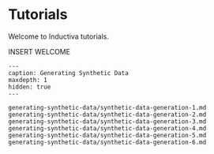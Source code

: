 # Tutorials

Welcome to Inductiva tutorials.

INSERT WELCOME

```{toctree}
---
caption: Generating Synthetic Data
maxdepth: 1
hidden: true
---

generating-synthetic-data/synthetic-data-generation-1.md
generating-synthetic-data/synthetic-data-generation-2.md
generating-synthetic-data/synthetic-data-generation-3.md
generating-synthetic-data/synthetic-data-generation-4.md
generating-synthetic-data/synthetic-data-generation-5.md
generating-synthetic-data/synthetic-data-generation-6.md
```
